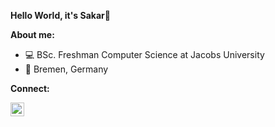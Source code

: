 **Hello World, it's Sakar👋**

**About me:**

- 💻 BSc. Freshman Computer Science at Jacobs University
- 📍 Bremen, Germany


**Connect:**

<a href="https://www.linkedin.com/in/sakarg/">
  <img align="left" alt="Sakar's LinkedIn" width="22px" src="https://cdn.exclaimer.com/Handbook%20Images/linkedin-icon_128x128.png?_ga=2.82811990.1712353861.1614541669-81690672.1614541669" />
</a>
